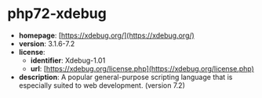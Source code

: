 # php72-xdebug

- **homepage**: [https://xdebug.org/](https://xdebug.org/)
- **version**: 3.1.6-7.2
- **license**:
  - **identifier**: Xdebug-1.01
  - **url**: [https://xdebug.org/license.php](https://xdebug.org/license.php)
- **description**: A popular general-purpose scripting language that is especially suited to web development. (version 7.2)

